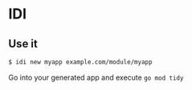 # IDI

## Use it

```bash
$ idi new myapp example.com/module/myapp
```

Go into your generated app and execute `go mod tidy`
